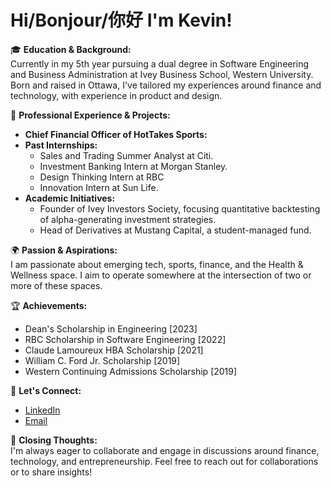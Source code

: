 # Hi/Bonjour/你好 I'm Kevin!

🎓 **Education & Background:**  
Currently in my 5th year pursuing a dual degree in Software Engineering and Business Administration at Ivey Business School, Western University. Born and raised in Ottawa, I've tailored my experiences around finance and technology, with experience in product and design.

🚀 **Professional Experience & Projects:**  
- **Chief Financial Officer of HotTakes Sports:** 
- **Past Internships:** 
  - Sales and Trading Summer Analyst at Citi.
  - Investment Banking Intern at Morgan Stanley.
  - Design Thinking Intern at RBC
  - Innovation Intern at Sun Life.
- **Academic Initiatives:** 
  - Founder of Ivey Investors Society, focusing quantitative backtesting of alpha-generating investment strategies.
  - Head of Derivatives at Mustang Capital, a student-managed fund.

🌍 **Passion & Aspirations:**  
I am passionate about emerging tech, sports, finance, and the Health & Wellness space. I aim to operate somewhere at the intersection of two or more of these spaces.

🏆 **Achievements:**  
- Dean's Scholarship in Engineering [2023]
- RBC Scholarship in Software Engineering [2022]
- Claude Lamoureux HBA Scholarship [2021]
- William C. Ford Jr. Scholarship [2019]
- Western Continuing Admissions Scholarship [2019]

🔗 **Let's Connect:**  
- [LinkedIn](https://www.linkedin.com/in/kevin-jing/)
- [Email](kevin@hottakesapp.com)

🙏 **Closing Thoughts:**  
I'm always eager to collaborate and engage in discussions around finance, technology, and entrepreneurship. Feel free to reach out for collaborations or to share insights!

